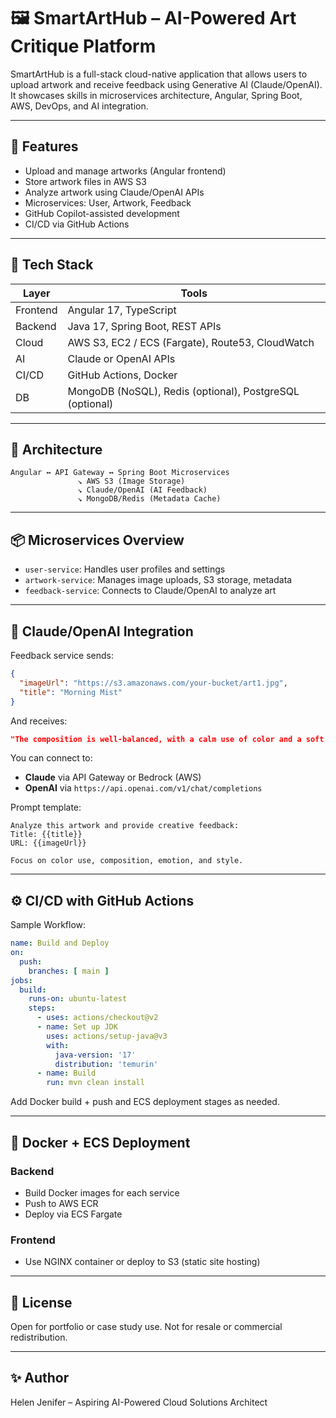 # 🖼️ SmartArtHub – AI-Powered Art Critique Platform

SmartArtHub is a full-stack cloud-native application that allows users to upload artwork and receive feedback using Generative AI (Claude/OpenAI). It showcases skills in microservices architecture, Angular, Spring Boot, AWS, DevOps, and AI integration.

---

## 🚀 Features
- Upload and manage artworks (Angular frontend)
- Store artwork files in AWS S3
- Analyze artwork using Claude/OpenAI APIs
- Microservices: User, Artwork, Feedback
- GitHub Copilot-assisted development
- CI/CD via GitHub Actions

---

## 🧱 Tech Stack
| Layer | Tools |
|-------|-------|
| Frontend | Angular 17, TypeScript |
| Backend | Java 17, Spring Boot, REST APIs |
| Cloud | AWS S3, EC2 / ECS (Fargate), Route53, CloudWatch |
| AI | Claude or OpenAI APIs |
| CI/CD | GitHub Actions, Docker |
| DB | MongoDB (NoSQL), Redis (optional), PostgreSQL (optional) |

---

## 🧭 Architecture
```
Angular ↔ API Gateway ↔ Spring Boot Microservices
               ↘ AWS S3 (Image Storage)
               ↘ Claude/OpenAI (AI Feedback)
               ↘ MongoDB/Redis (Metadata Cache)
```

---

## 📦 Microservices Overview
- `user-service`: Handles user profiles and settings
- `artwork-service`: Manages image uploads, S3 storage, metadata
- `feedback-service`: Connects to Claude/OpenAI to analyze art

---

## 🧠 Claude/OpenAI Integration
Feedback service sends:
```json
{
  "imageUrl": "https://s3.amazonaws.com/your-bucket/art1.jpg",
  "title": "Morning Mist"
}
```
And receives:
```json
"The composition is well-balanced, with a calm use of color and a soft atmospheric effect. Consider highlighting contrast near the focal point."
```

You can connect to:
- **Claude** via API Gateway or Bedrock (AWS)
- **OpenAI** via `https://api.openai.com/v1/chat/completions`

Prompt template:
```
Analyze this artwork and provide creative feedback:
Title: {{title}}
URL: {{imageUrl}}

Focus on color use, composition, emotion, and style.
```

---

## ⚙️ CI/CD with GitHub Actions
Sample Workflow:
```yaml
name: Build and Deploy
on:
  push:
    branches: [ main ]
jobs:
  build:
    runs-on: ubuntu-latest
    steps:
      - uses: actions/checkout@v2
      - name: Set up JDK
        uses: actions/setup-java@v3
        with:
          java-version: '17'
          distribution: 'temurin'
      - name: Build
        run: mvn clean install
```

Add Docker build + push and ECS deployment stages as needed.

---

## 🐳 Docker + ECS Deployment
### Backend
- Build Docker images for each service
- Push to AWS ECR
- Deploy via ECS Fargate

### Frontend
- Use NGINX container or deploy to S3 (static site hosting)

---

## 📄 License
Open for portfolio or case study use. Not for resale or commercial redistribution.

---

## ✨ Author
Helen Jenifer – Aspiring AI-Powered Cloud Solutions Architect
